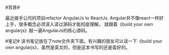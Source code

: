   #背景#
  
  最近接手公司的项目refactor AngularJs to ReactJs. 
  Angular并不像react一样好上手，很多概念必须深入读过源码才能彻底理解。
  就跟着《build your own angularjs》敲一遍AngularJs的核心源码。


  #笔记#
  读书笔记放在了note文件夹下面。有兴趣的朋友可以读一下《build your own angularjs》，虽然是英文的，但是这本书写的还是蛮好的。
